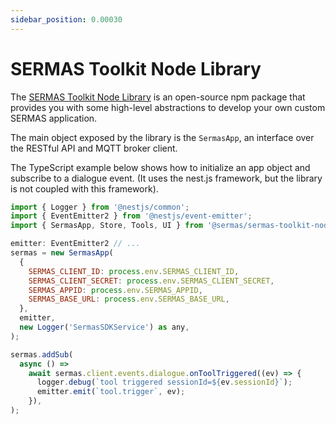 ```yaml
---
sidebar_position: 0.00030
---
```


# SERMAS Toolkit Node Library

The [SERMAS Toolkit Node Library](https://github.com/sermas-eu/sermas-toolkit-node-sdk) is an open-source npm package that provides you with some high-level abstractions to develop your own custom SERMAS application.

The main object exposed by the library is the `SermasApp`, an interface over the RESTful API and MQTT broker client.

The TypeScript example below shows how to initialize an app object and subscribe to a dialogue event. (It uses the nest.js framework, but the library is not coupled with this framework).

```javascript
import { Logger } from '@nestjs/common';
import { EventEmitter2 } from '@nestjs/event-emitter';
import { SermasApp, Store, Tools, UI } from '@sermas/sermas-toolkit-node-sdk';

emitter: EventEmitter2 // ...
sermas = new SermasApp(
  {
    SERMAS_CLIENT_ID: process.env.SERMAS_CLIENT_ID,
    SERMAS_CLIENT_SECRET: process.env.SERMAS_CLIENT_SECRET,
    SERMAS_APPID: process.env.SERMAS_APPID,
    SERMAS_BASE_URL: process.env.SERMAS_BASE_URL,
  },
  emitter,
  new Logger('SermasSDKService') as any,
);

sermas.addSub(
  async () =>
    await sermas.client.events.dialogue.onToolTriggered((ev) => {
      logger.debug(`tool triggered sessionId=${ev.sessionId}`);
      emitter.emit(`tool.trigger`, ev);
    }),
);
```

